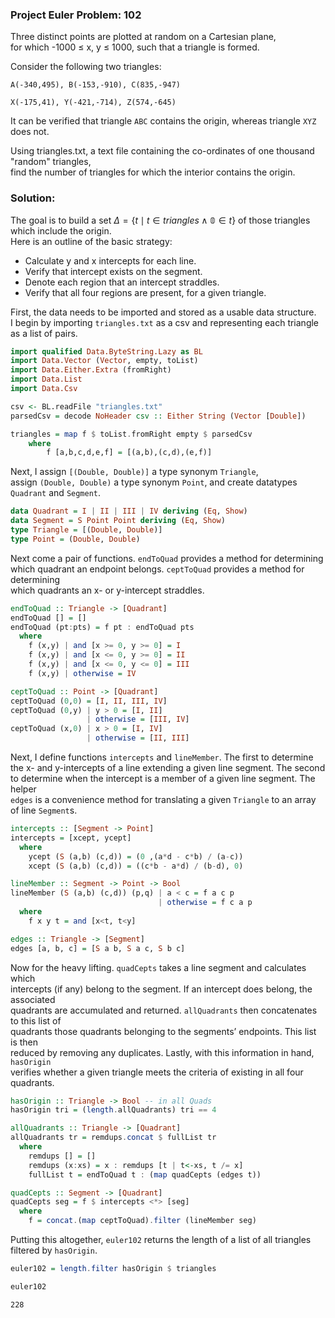 
### Project Euler Problem: 102

Three distinct points are plotted at random on a Cartesian plane,<br>for which -1000 ≤ x, y ≤ 1000, such that a triangle is formed.

Consider the following two triangles:

`A(-340,495), B(-153,-910), C(835,-947)`

`X(-175,41), Y(-421,-714), Z(574,-645)`

It can be verified that triangle `ABC` contains the origin, whereas triangle `XYZ` does not.

Using triangles.txt, a text file containing the co-ordinates of one thousand "random" triangles,<br>find the number of triangles for which the interior contains the origin.

### Solution: ###

The goal is to build a set $\Delta = \{t \mid t \in triangles \land \mathbb{0} \in t \}$ of those triangles which include the origin.<br>
Here is an outline of the basic strategy:<br>
- Calculate y and x intercepts for each line.
- Verify that intercept exists on the segment.
- Denote each region that an intercept straddles.
- Verify that all four regions are present, for a given triangle.




First, the data needs to be imported and stored as a usable data structure.<br>
I begin by importing `triangles.txt` as a csv and representing each triangle as a list of pairs.


```haskell
import qualified Data.ByteString.Lazy as BL
import Data.Vector (Vector, empty, toList)
import Data.Either.Extra (fromRight)
import Data.List
import Data.Csv

csv <- BL.readFile "triangles.txt"
parsedCsv = decode NoHeader csv :: Either String (Vector [Double])

triangles = map f $ toList.fromRight empty $ parsedCsv
    where
        f [a,b,c,d,e,f] = [(a,b),(c,d),(e,f)]
```

Next, I assign `[(Double, Double)]` a type synonym `Triangle`,<br>
assign `(Double, Double)` a type synonym `Point`, and create datatypes<br>
`Quadrant` and `Segment`.


```haskell
data Quadrant = I | II | III | IV deriving (Eq, Show)
data Segment = S Point Point deriving (Eq, Show)
type Triangle = [(Double, Double)]
type Point = (Double, Double)
```

Next come a pair of functions. `endToQuad` provides a method for determining<br>
which quadrant an endpoint belongs. `ceptToQuad` provides a method for determining<br>
which quadrants an x- or y-intercept straddles.


```haskell
endToQuad :: Triangle -> [Quadrant]
endToQuad [] = []
endToQuad (pt:pts) = f pt : endToQuad pts
  where
    f (x,y) | and [x >= 0, y >= 0] = I
    f (x,y) | and [x <= 0, y >= 0] = II
    f (x,y) | and [x <= 0, y <= 0] = III
    f (x,y) | otherwise = IV

ceptToQuad :: Point -> [Quadrant]
ceptToQuad (0,0) = [I, II, III, IV]
ceptToQuad (0,y) | y > 0 = [I, II]
                 | otherwise = [III, IV]
ceptToQuad (x,0) | x > 0 = [I, IV]
                 | otherwise = [II, III]
```

Next, I define functions `intercepts` and `lineMember`. The first to determine<br>
the x- and y-intercepts of a line extending a given line segment. The second<br>
to determine when the intercept is a member of a given line segment. The helper<br>
`edges` is a convenience method for translating a given `Triangle` to an array<br>
of line `Segment`s.


```haskell
intercepts :: [Segment -> Point]
intercepts = [xcept, ycept]
  where
    ycept (S (a,b) (c,d)) = (0 ,(a*d - c*b) / (a-c))
    xcept (S (a,b) (c,d)) = ((c*b - a*d) / (b-d), 0)

lineMember :: Segment -> Point -> Bool
lineMember (S (a,b) (c,d)) (p,q) | a < c = f a c p
                                 | otherwise = f c a p
  where
    f x y t = and [x<t, t<y] 

edges :: Triangle -> [Segment]
edges [a, b, c] = [S a b, S a c, S b c]
```

Now for the heavy lifting. `quadCepts` takes a line segment and calculates which<br>
intercepts (if any) belong to the segment. If an intercept does belong, the associated<br>
quadrants are accumulated and returned. `allQuadrants` then concatenates to this list of<br>
quadrants those quadrants belonging to the segments’ endpoints. This list is then<br>
reduced by removing any duplicates. Lastly, with this information in hand, `hasOrigin`<br>
verifies whether a given triangle meets the criteria of existing in all four quadrants.


```haskell
hasOrigin :: Triangle -> Bool -- in all Quads
hasOrigin tri = (length.allQuadrants) tri == 4

allQuadrants :: Triangle -> [Quadrant]
allQuadrants tr = remdups.concat $ fullList tr
  where
    remdups [] = []
    remdups (x:xs) = x : remdups [t | t<-xs, t /= x]
    fullList t = endToQuad t : (map quadCepts (edges t)) 

quadCepts :: Segment -> [Quadrant]
quadCepts seg = f $ intercepts <*> [seg]
  where
    f = concat.(map ceptToQuad).filter (lineMember seg)
```

Putting this altogether, `euler102` returns the length of a list of all triangles filtered by `hasOrigin`.



```haskell
euler102 = length.filter hasOrigin $ triangles

```


```haskell
euler102
```


    228

